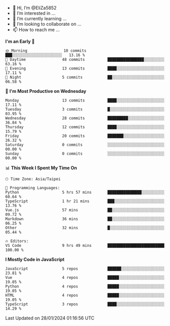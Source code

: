 - 👋 Hi, I’m @EliZa5852
- 👀 I’m interested in ...
- 🌱 I’m currently learning ...
- 💞️ I’m looking to collaborate on ...
- 📫 How to reach me ...

<!--START_SECTION:waka-->
**I'm an Early 🐤** 

```text
🌞 Morning                10 commits          ███░░░░░░░░░░░░░░░░░░░░░░   13.16 % 
🌆 Daytime                48 commits          ████████████████░░░░░░░░░   63.16 % 
🌃 Evening                13 commits          ████░░░░░░░░░░░░░░░░░░░░░   17.11 % 
🌙 Night                  5 commits           ██░░░░░░░░░░░░░░░░░░░░░░░   06.58 % 
```
📅 **I'm Most Productive on Wednesday** 

```text
Monday                   13 commits          ████░░░░░░░░░░░░░░░░░░░░░   17.11 % 
Tuesday                  3 commits           █░░░░░░░░░░░░░░░░░░░░░░░░   03.95 % 
Wednesday                28 commits          █████████░░░░░░░░░░░░░░░░   36.84 % 
Thursday                 12 commits          ████░░░░░░░░░░░░░░░░░░░░░   15.79 % 
Friday                   20 commits          ███████░░░░░░░░░░░░░░░░░░   26.32 % 
Saturday                 0 commits           ░░░░░░░░░░░░░░░░░░░░░░░░░   00.00 % 
Sunday                   0 commits           ░░░░░░░░░░░░░░░░░░░░░░░░░   00.00 % 
```


📊 **This Week I Spent My Time On** 

```text
🕑︎ Time Zone: Asia/Taipei

💬 Programming Languages: 
Python                   5 hrs 57 mins       ███████████████░░░░░░░░░░   60.64 % 
TypeScript               1 hr 21 mins        ███░░░░░░░░░░░░░░░░░░░░░░   13.76 % 
Vue.js                   57 mins             ██░░░░░░░░░░░░░░░░░░░░░░░   09.72 % 
Markdown                 36 mins             ██░░░░░░░░░░░░░░░░░░░░░░░   06.25 % 
Other                    32 mins             █░░░░░░░░░░░░░░░░░░░░░░░░   05.44 % 

🔥 Editors: 
VS Code                  9 hrs 49 mins       █████████████████████████   100.00 % 
```

**I Mostly Code in JavaScript** 

```text
JavaScript               5 repos             ██████░░░░░░░░░░░░░░░░░░░   23.81 % 
Vue                      4 repos             █████░░░░░░░░░░░░░░░░░░░░   19.05 % 
Python                   4 repos             █████░░░░░░░░░░░░░░░░░░░░   19.05 % 
HTML                     4 repos             █████░░░░░░░░░░░░░░░░░░░░   19.05 % 
TypeScript               3 repos             ████░░░░░░░░░░░░░░░░░░░░░   14.29 % 
```




 Last Updated on 28/01/2024 01:16:56 UTC
<!--END_SECTION:waka-->
